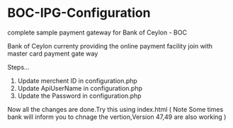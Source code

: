 # BOC-IPG-Configuration
complete sample payment gateway for Bank of Ceylon - BOC

Bank of Ceylon currenty providing the online payment facility join with master card payment gate way

Steps...
01. Update merchent ID in configuration.php
02. Update ApiUserName in configuration.php
03. Update the Password in configuration.php

Now all the changes are done.Try this using index.html
( Note Some times bank will inform you to chnage the vertion,Version 47,49 are also working )
